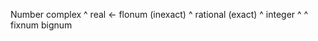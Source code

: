 Number
	complex
	^
	real <- flonum (inexact)
	^
	rational (exact)
	^
	integer
	^     ^
fixnum  bignum